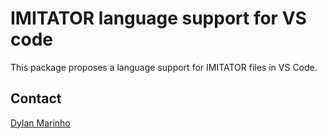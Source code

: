 # IMITATOR language support for VS code

This package proposes a language support for IMITATOR files in VS Code.

## Contact

[Dylan Marinho](https://dylan-marinho.gitlab.io)
